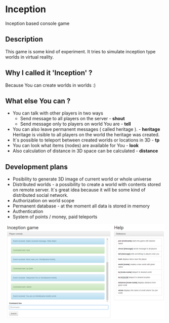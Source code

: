 # Inception
Inception based console game

## Description
This game is some kind of experiment.
It tries to simulate inception type worlds in virtual reality.

## Why I called it 'Inception' ?
Because You can create worlds in worlds :)

## What else You can ?
* You can talk with other players in two ways
    * Send message to all players on the server - **shout**
    * Send message only to players on world You are - **tell**
* You can also leave permanent messages ( called heritage ). - **heritage**
Heritage is visible to all players on the world the heritage was created.
* It`s possible to teleport between created worlds or locations in 3D - **tp**
* You can look what items (nodes) are available for You - **look**
* Also calculation of distance in 3D space can be calculated - **distance**

## Development plans
* Posibility to generate 3D image of current world or whole universe
* Distributed worlds - a possibility to create a world with contents
stored on remote server. It`s great idea because it will be some kind of
distributed social network.
* Authorization on world scope
* Permanent database - at the moment all data is stored in memory
* Authentication
* System of points / money, paid teleports

![Image of console](screenshots/inception.png)